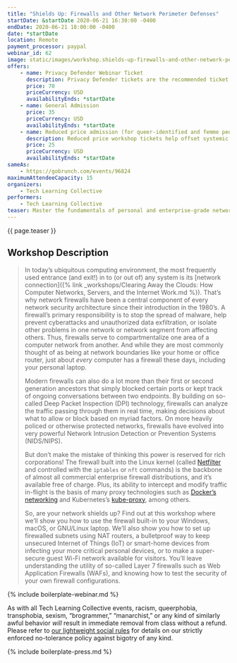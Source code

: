 ```yaml
---
title: "Shields Up: Firewalls and Other Network Perimeter Defenses"
startDate: &startDate 2020-06-21 16:30:00 -0400
endDate: 2020-06-21 18:00:00 -0400
date: *startDate
location: Remote
payment_processor: paypal
webinar_id: 62
image: static/images/workshop.shields-up-firewalls-and-other-network-perimeter-defenses.rectangle.jpg
offers:
    - name: Privacy Defender Webinar Ticket
      description: Privacy Defender tickets are the recommended ticket type for those who can afford to help fund the digital security and online privacy advocacy communities with their financial resources, are attending the workshop with the support of their employers or other backers, or have other resources available to them. Purchasing tickets at this level makes it possible for us to offer reduced price tickets to those in need.
      price: 70
      priceCurrency: USD
      availabilityEnds: *startDate
    - name: General Admission
      price: 35
      priceCurrency: USD
      availabilityEnds: *startDate
    - name: Reduced price admission (for queer-identified and femme people)
      description: Reduced price workshop tickets help offset systemic biases prevalent in society and in the technology sector especially.
      price: 25
      priceCurrency: USD
      availabilityEnds: *startDate
sameAs:
    - https://gobrunch.com/events/96824
maximumAttendeeCapacity: 15
organizers:
    - Tech Learning Collective
performers:
    - Tech Learning Collective
teaser: Master the fundamentals of personal and enterprise-grade network firewalls in this hands-on workshop about network perimeter security. By learning to use the macOS, Windows, BSD, and Linux firewalls (including command-line utilities like `iptables`, `nft`, and `pfctl`), you can protect your devices even on untrustworthy or hostile networks, like public Wi-Fi. Intended for all audiences, you'll gain experience with both beginner-friendly and advanced tools like pfSense as you get an introduction to a wide range of NetSec scenarios. We'll also cover the important security properties of NAT routers, how deep packet inspection (DPI) works, and get you started with industry-standard Network Intrusion Detection/Prevention Systems (NIDS/NIPS) like Snort.
---
```


{{ page.teaser }}

## Workshop Description

> In today&rsquo;s ubiquitous computing environment, the most frequently used entrance (and exit!) in to (or out of) any system is its [network connection]({% link _workshops/Clearing Away the Clouds: How Computer Networks, Servers, and the Internet Work.md %}). That&rsquo;s why network firewalls have been a central component of every network security architecture since their introduction in the 1980&rsquo;s. A firewall&rsquo;s primary responsibility is to stop the spread of malware, help prevent cyberattacks and unauthorized data exfiltration, or isolate other problems in one network or network segment from affecting others. Thus, firewalls serve to compartmentalize one area of a computer network from another. And while they are most commonly thought of as being at network boundaries like your home or office router, just about *every* computer has a firewall these days, including your personal laptop.
>
> Modern firewalls can also do a lot more than their first or second generation ancestors that simply blocked certain ports or kept track of ongoing conversations between two endpoints. By building on so-called Deep Packet Inspection (DPI) technology, firewalls can analyze the traffic passing through them in real time, making decisions about what to allow or block based on myriad factors. On more heavily policed or otherwise protected networks, firewalls have evolved into very powerful Network Intrusion Detection or Prevention Systems (NIDS/NIPS).
>
> But don&rsquo;t make the mistake of thinking this power is reserved for rich corporations! The firewall built into the Linux kernel (called [Netfilter](https://www.netfilter.org/) and controlled with the `iptables` or `nft` commands) is the backbone of almost all commercial enterprise firewall distributions, and it&rsquo;s available free of charge. Plus, its ability to intercept and modify traffic in-flight is the basis of many proxy technologies such as [Docker&rsquo;s networking](https://docs.docker.com/network/) and Kubernetes&rsquo;s [kube-proxy](https://kubernetes.io/docs/reference/command-line-tools-reference/kube-proxy/), among others.
>
> So, are your network shields up? Find out at this workshop where we&rsquo;ll show you how to use the firewall built-in to your Windows, macOS, or GNU/Linux laptop. We&rsquo;ll also show you how to set up firewalled subnets using NAT routers, a bulletproof way to keep unsecured Internet of Things (IoT) or smart-home devices from infecting your more critical personal devices, or to make a super-secure guest Wi-Fi network available for visitors. You&rsquo;ll leave understanding the utility of so-called Layer 7 firewalls such as Web Application Firewalls (WAFs), and knowing how to test the security of your own firewall configurations.

{% include boilerplate-webinar.md %}

As with all Tech Learning Collective events, racism, queerphobia, transphobia, sexism, &ldquo;brogrammer,&rdquo; &ldquo;manarchist,&rdquo; or any kind of similarly awful behavior *will* result in immediate removal from class without a refund. Please refer to [our lightweight social rules](https://github.com/AnarchoTechNYC/meta/wiki/Social-rules) for details on our strictly enforced no-tolerance policy against bigotry of any kind.

{% include boilerplate-press.md %}
